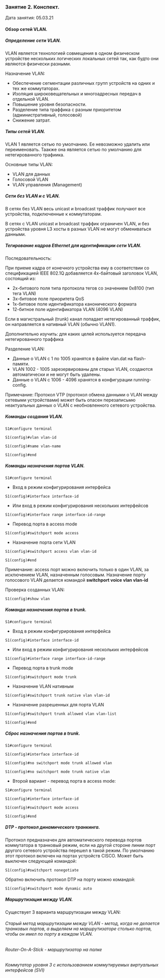 ### Занятие 2. Конспект.

Дата занятия: 05.03.21

#### Обзор сетей VLAN.

##### Определение сети VLAN.

VLAN является технологией совмещения в одном физическом устройстве нескольких логических локальных сетей так, как будто они являются физически разными.

Назначение VLAN:
- Обеспечение сегментации различных групп устройств на одних и тех же коммутаторах.
- Изоляция широковещательных и многоадресных передач в отдельной VLAN.
- Повышение уровня безопасности.
- Разделение типа траффика с разным приоритетом (административный, голосовой)
- Снижение затрат.

##### Типы сетей VLAN.

VLAN 1 является сетью по умолчанию. Ее невозможно удалить или переименовать. Таакже она является сетью по умолчанию для нетегированного трафиика.

Основные типы VLAN:

- VLAN для данных
- Голосовой VLAN
- VLAN управления (Management) 

##### Сети без VLAN и с VLAN.

В сетях без VLAN весь unicast и broadcast траффик получают все устройства, подключенные к коммутаторам.

В сетях с VLAN unicast и broadcast траффик ограничен VLAN, и без устройства уровня L3 хосты в разных VLAN не могут обмениваться данными.

##### Тегирование кадров Ethernet для идентификации сети VLAN.

Последовательность:

При приеме кадра от конечного устройства ему в соответствии со спецификацией IEEE 802.1Q добавляется 4х-байтовый заголовок VLAN, состоящий из:
- 2х-битового поля типа протокола тегов со значением 0x8100 (тип тега VLAN)
- 3х-битовое поле приоритета QoS
- 1х-битовое поле идентификатора канонического формата
- 12-битное поле идентификатора VLAN (4096 VLAN) 

Если в магистральный (trunk) канал попадает нетегированный траффик, он направляется в нативный VLAN (обычно VLAN1). 

Дополнительно изучить: для каких целей используется передача нетегированного траффика

Разделение VLAN:
- Данные о VLAN с 1 по 1005 хранятся в файле vlan.dat на flash-памяти.
- VLAN 1002 - 1005 зарезервированы для старых VLAN, создаются автоматически и не могут быть удалены.
- Данные о VLAN с 1006 - 4096 хранятся в конфигурации running-config.

Примечание: Протокол VTP (протокол обмена данными о VLAN между сетевыми устройствами) может быть опасен перезаписьмю неактуальных данных о VLAN с необновленного сетевого устройства.

##### Команды создания VLAN.

`S1#configure terminal`

`S1(config)#vlan vlan-id`

`S1(config)#name vlan-name`

`S1(config)#end`

##### Команды назначения портов VLAN.

`S1#configure terminal`

- Вход в режим конфигурирования интерфейса

`S1(config)#interface interface-id`

- Или вход в режим конфигурирования нескольких интерфейсов

`S1(config)#interface range interface-id-range`

- Перевод порта в access mode

`S1(config)#switchport mode access`

- Назначение порта сети VLAN

`S1(config)#switchport access vlan vlan-id`

`S1(config)#end`

Примечание: access порт можно включить только в один VLAN, за исключением VLAN, назначенным голосовым. Назначение порту голосового VLAN делается командой **switchport voice vlan vlan-id**

Проверка созданных VLAN:

`S1(config)#show vlan`

##### Команда назначения портов в trunk.

`S1#configure terminal`

- Вход в режим конфигурирования интерфейса

`S1(config)#interface interface-id`

- Или вход в режим конфигурирования нескольких интерфейсов

`S1(config)#interface range interface-id-range`

- Перевод порта в trunk mode

`S1(config)#switchport mode trunk`

- Назначение VLAN нативным

`S1(config)#switchport trunk native vlan vlan-id`

- Назначение разрешенных для порта VLAN

`S1(config)#switchport trunk allowed vlan vlan-list`

`S1(config)#end`

##### Сброс назначения портов в trunk.

`S1#configure terminal`

`S1(config)#interface interface-id`

`S1(config)#no switchport mode trunk allowed vlan`

`S1(config)#no switchport mode trunk native vlan`

- Второй вариант - перевод порта в access mode:

`S1#configure terminal`

`S1(config)#interface interface-id`

`S1(config)#switchport mode access`

`S1(config)#end`

##### DTP - протокол динамического транкинга.

Протокол предназначен для автоматического перевода портов коммутатора в транковый режим, если на другой стороне линии порт другого сетевого устройства перешел в такой режим.
По умолчанию этот протокол включен на портах устройств CISCO. Может быть выключен следующей командой: 

`S1(config)#switchport nonegotiate`

Обратно включить протокол DTP на порту можно командой:

`S1(config)#switchport mode dynamic auto`

##### Маршрутизация между VLAN.

Существует 3 варианта маршрутизации между VLAN:

###### Старый метод маршрутизации между VLAN - метод, когда не делается транковых портов, а выделяем на маршрутизаторе столько портов, чтобы он имел по порту в каждом VLAN.
###### Router-On-A-Stick - маршрутизатор на палке 
###### Коммутатор уровня 3 с использованием коммутируемых виртуальных интерфейсов (SVI)


